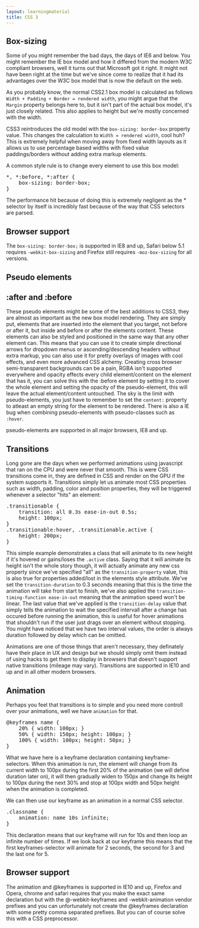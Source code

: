 ```yaml
---
layout: learningmaterial
title: CSS 3
---
```


<section id="box-sizing">
<h1 class="section-title">Box-sizing</h1>
<p>Some of you might remember the bad days, the days of IE6 and below. You might remember the IE box model and how it differed from the modern W3C compliant browsers, well it turns out that Microsoft got it right. It might not have been right at the time but we've since come to realize that it had its advantages over the W3C box model that is now the default on the web.</p>
<p>As you probably know, the normal CSS2.1 box model is calculated as follows <code>Width + Padding + Border = rendered width</code>, you might argue that the <code>Margin</code> property belongs here to, but it isn't part of the actual box model, it's just closely related. This also applies to height but we're mostly concerned with the width.</p>
<p>CSS3 reintroduces the old model with the <code>box-sizing: border-box</code> property value. This changes the calculation to <code>Width = rendered width</code>, cool huh? This is extremely helpful when moving away from fixed width layouts as it allows us to use percentage based widths with fixed value paddings/borders without adding extra markup elements.</p>
<p>A common style rule is to change every element to use this box model:</p>
<pre>
*, *:before, *:after {
	box-sizing: border-box;
}
</pre>
<p>The performance hit because of doing this is extremely negligent as the * selector by itself is incredibly fast because of the way that CSS selectors are parsed.</p>
<h2 class="section-subtitle">Browser support</h2>
<p>The <code>box-sizing: border-box;</code> is supported in IE8 and up, Safari below 5.1 requires <code>-webkit-box-sizing</code> and Firefox still requires <code>-moz-box-sizing</code> for all versions.</p>
</section>

<section id="pseudo-elements">
<h1 class="section-title">Pseudo elements</h1>
<h2 class="section-subtitle">:after and :before</h2>
<p>These pseudo elements might be some of the best additions to CSS3, they are almost as important as the new box model rendering. They are simply put, elements that are inserted into the element that you target, not before or after it, but inside and before or after the elements content. These elements can also be styled and positioned in the same way that any other element can. This means that you can use it to create simple directional arrows for dropdown menus or ascending/descending headers without extra markup, you can also use it for pretty overlays of images with cool effects, and even more advanced CSS alchemy. Creating cross browser semi-transparent backgrounds can be a pain, RGBA isn't supported everywhere and opacity effects every child element/content on the element that has it, you can solve this with the :before element by setting it to cover the whole element and setting the opacity of the pseudo-element, this will leave the actual element/content untouched. The sky is the limit with pseudo-elements, you just have to remember to set the <code>content:</code> property to atleast an empty string for the element to be rendered. There is also a IE bug when combining pseudo-elements with pseudo-classes such as <code>:hover</code>.</p>
<p>pseudo-elements are supported in all major browsers, IE8 and up.</p>
</section>

<section id="transitions">
<h1 class="section-title">Transitions</h1>
<p>Long gone are the days when we performed animations using javascript that ran on the CPU and were never that smooth. This is were CSS transitions come in, they are defined in CSS and render on the GPU if the system supports it. Transitions simply let us animate most CSS properties such as width, padding, color and position properties, they will be triggered whenever a selector "hits" an element:</p>
<pre>
.transitionable {
	transition: all 0.3s ease-in-out 0.5s;
	height: 100px;
}
.transitionable:hover, .transitionable.active {
	height: 200px;
}
</pre>
<p>This simple example demonstrates a class that will animate to its new height if it's hovered or gains/loses the <code>.active</code> class. Saying that it will animate its height isn't the whole story though, it will actually animate any new css property since we've specified "all" as the <code>transition-property</code> value, this is also true for properties added/lost in the elements style attribute. We've set the <code>transition-duration</code> to 0.3 seconds meaning that this is the time the animation will take from start to finish, we've also applied the <code>transition-timing-function ease-in-out</code> meaning that the animation speed won't be linear. The last value that we've applied is the <code>transition-delay</code> value that simply tells the animation to wait the specified intervall after a change has occured before running the animation, this is useful for hover animations that shouldn't run if the user just drags over an element without stopping. You might have noticed that we have two interval values, the order is always duration followed by delay which can be omitted.</p>
 <p>Animations are one of those things that aren't necessary, they definately have their place in UX and design but we should simply omit them instead of using hacks to get them to display in browsers that doesn't support native transitions (mileage may vary). Transitions are supported in IE10 and up and in all other modern browsers.</p>
</section>
<section id="animation">
<h1 class="section-title">Animation</h1>
<p>Perhaps you feel that transitions is to simple and you need more controll over your animations, well we have <code>animation</code> for that.</p>
<pre>
@keyframes name {
	20% { width: 100px; }
	50% { width: 150px; height: 100px; }
	100% { width: 100px; height: 50px; }
}
</pre>
<p>What we have here is a keyframe declaration containing keyframe-selectors. When this animation is run, the element will change from its current width to 100px during the first 20% of the animation (we will define duration later on), it will then gradually widen to 150px and change its height to 100px during the next 30% and stop at 100px width and 50px height when the animation is completed.</p>
<p>We can then use our keyframe as an animation in a normal CSS selector.</p>
<pre>
.classname {
	animation: name 10s infinite;
}
</pre>
<p>This declaration means that our keyframe will run for 10s and then loop an infinite number of times. If we look back at our keyframe this means that the first keyframes-selector will animate for 2 seconds, the second for 3 and the last one for 5.</p>
<h2 class="section-subtitle">Browser support</h2>
<p>The animation and @keyframes is supported in IE10 and up, Firefox and Opera, chrome and safari requires that you make the exact same declaration but with the @-webkit-keyframes and -webkit-animation vendor prefixes and you can unfortunately not create the @keyframes declaration with some pretty comma separated prefixes. But you can of course solve this with a CSS preprocessor.</p>
</section>